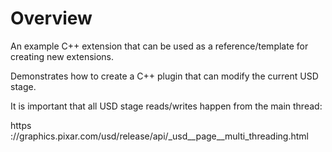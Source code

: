 # Overview

An example C++ extension that can be used as a reference/template for creating new extensions.

Demonstrates how to create a C++ plugin that can modify the current USD stage.

It is important that all USD stage reads/writes happen from the main thread:

https ://graphics.pixar.com/usd/release/api/_usd__page__multi_threading.html

